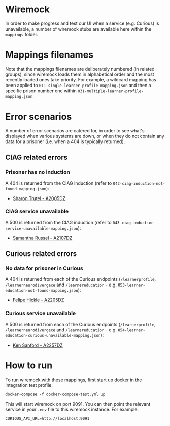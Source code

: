 # Wiremock

In order to make progress and test our UI when a service (e.g. Curious) is unavailable, a number of wiremock stubs are
available here within the `mappings` folder.

# Mappings filenames
Note that the mappings filenames are deliberately numbered (in related groups), since wiremock loads them in alphabetical order
and the most recently loaded ones take priority. For example, a wildcard mapping has been applied to
`011-single-learner-profile-mapping.json` and then a specific prison number one within `031-multiple-learner-profile-mapping.json`.

# Error scenarios
A number of error scenarios are catered for, in order to see what's displayed when various systems are down, or when they do not contain any data for a prisoner (i.e. when a 404 is typically returned).

## CIAG related errors
### Prisoner has no induction
A 404 is returned from the CIAG induction (refer to `042-ciag-induction-not-found-mapping.json`):
* [Sharon Trutel - A2005DZ](http://localhost:3000/plan/A2005DZ/view/overview)

### CIAG service unavailable
A 500 is returned from the CIAG induction (refer to `043-ciag-induction-service-unavailable-mapping.json`):
* [Samantha Russel - A2107DZ](http://localhost:3000/plan/A2107DZ/view/overview)

## Curious related errors
### No data for prisoner in Curious
A 404 is returned from each of the Curious endpoints (`/learnerprofile`, `/learnerneurodivergece` and `/learnereducation` - e.g. `053-learner-education-not-found-mapping.json`):
* [Felipe Hickle - A2205DZ](http://localhost:3000/plan/A2205DZ/view/overview)

### Curious service unavailable
A 500 is returned from each of the Curious endpoints (`/learnerprofile`, `/learnerneurodivergece` and `/learnereducation` - e.g. `054-learner-education-curious-unavailable-mapping.json`):
* [Ken Sanford - A2257DZ](http://localhost:3000/plan/A2257DZ/view/overview)

# How to run
To run wiremock with these mappings, first start up docker in the integration test profile:

```docker-compose -f docker-compose-test.yml up```

This will start wiremock on port 9091. You can then point the relevant service in your `.env` file to this wiremock instance.
For example:

```CURIOUS_API_URL=http://localhost:9091```
